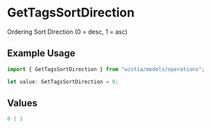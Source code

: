 # GetTagsSortDirection

Ordering Sort Direction (0 = desc, 1 = asc)

## Example Usage

```typescript
import { GetTagsSortDirection } from "wistia/models/operations";

let value: GetTagsSortDirection = 0;
```

## Values

```typescript
0 | 1
```